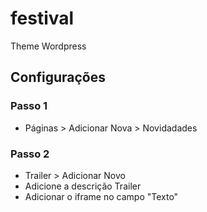 # festival

Theme Wordpress<br>

## Configurações

### Passo 1
- Páginas > Adicionar Nova > Novidadades


### Passo 2
- Trailer > Adicionar Novo
- Adicione a descrição Trailer
- Adicionar o iframe no campo "Texto"
